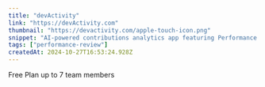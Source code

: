 ```yaml
---
title: "devActivity"
link: "https://devActivity.com"
thumbnail: "https://devactivity.com/apple-touch-icon.png"
snippet: "AI-powered contributions analytics app featuring Performance Reviews, Alerts, Gamification and much more!"
tags: ["performance-review"]
createdAt: 2024-10-27T16:53:24.928Z
---
```

Free Plan up to 7 team members 
